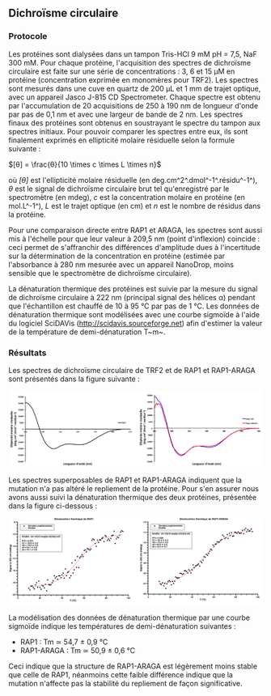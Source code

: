 ## Dichroïsme circulaire

### Protocole

Les protéines sont dialysées dans un tampon Tris-HCl 9 mM pH = 7,5, NaF 300 mM.
Pour chaque protéine, l'acquisition des spectres de dichroïsme circulaire est
faite sur une série de concentrations : 3, 6 et 15 μM en protéine (concentration
exprimée en monomères pour TRF2). Les spectres sont mesurés dans une cuve en
quartz de 200 μL et 1 mm de trajet optique, avec un appareil Jasco J-815 CD
Spectrometer. Chaque spectre est obtenu par l'accumulation de 20 acquisitions de
250 à 190 nm de longueur d'onde par pas de 0,1 nm et avec une largeur de bande
de 2 nm. Les spectres finaux des protéines sont obtenus en soustrayant le
spectre du tampon aux spectres initiaux. Pour pouvoir comparer les spectres
entre eux, ils sont finalement exprimés en ellipticité molaire résiduelle selon
la formule suivante :

$[θ] = \frac{θ}{10 \times c \times L \times n}$

où *[θ]* est l'ellipticité molaire résiduelle (en deg.cm^2^.dmol^-1^.résidu^-1^),
*θ* est le signal de dichroïsme circulaire brut tel qu'enregistré par le
spectromètre (en mdeg), *c* est la concentration molaire en protéine (en
mol.L^-1^), *L* est le trajet optique (en cm) et *n* est le nombre de résidus
dans la protéine.

Pour une comparaison directe entre RAP1 et ARAGA, les spectres sont aussi mis
à l'échelle pour que leur valeur à 209,5 nm (point d'inflexion) coincide : ceci
permet de s'affranchir des différences d'amplitude dues à l'incertitude sur la
détermination de la concentration en protéine (estimée par l'absorbance à 280 nm
mesurée avec un appareil NanoDrop, moins sensible que le spectromètre de
dichroïsme circulaire).  

La dénaturation thermique des protéines est suivie par la mesure du signal de
dichroïsme circulaire à 222 nm (principal signal des hélices α) pendant que
l'échantillon est chauffé de 10 à 95 °C par pas de 1 °C. Les données de
dénaturation thermique sont modélisées avec une courbe sigmoïde à l'aide du
logiciel SciDAVis (<http://scidavis.sourceforge.net>) afin d'estimer la valeur
de la température de demi-dénaturation T~m~.


### Résultats

Les spectres de dichroïsme circulaire de TRF2 et de RAP1 et RAP1-ARAGA sont
présentés dans la figure suivante :

![Figure : Spectres de dichroïsme circulaire de TRF2 (à gauche) et de RAP1 et RAP1-ARAGA (à droite).](mat-meth/figures/spectres-cd.png)

Les spectres superposables de RAP1 et RAP1-ARAGA indiquent que la mutation n'a
pas altéré le repliement de la protéine. Pour s'en assurer nous avons aussi
suivi la dénaturation thermique des deux protéines, présentée dans la figure
ci-dessous :

![Figure : Dénaturation thermique de RAP1 (à gauche) et RAP1-ARAGA (à droite).](mat-meth/figures/denaturation-thermique.png)

La modélisation des données de dénaturation thermique par une courbe sigmoïde
indique les températures de demi-dénaturation suivantes :

- RAP1 : Tm ≃ 54,7 ± 0,9 °C
- RAP1-ARAGA : Tm ≃ 50,9 ± 0,6 °C

Ceci indique que la structure de RAP1-ARAGA est légèrement moins stable que
celle de RAP1, néanmoins cette faible différence indique que la mutation
n'affecte pas la stabilité du repliement de façon significative.

